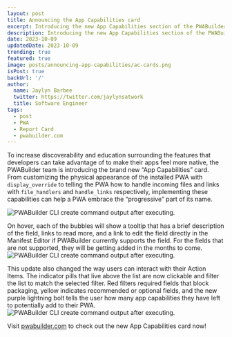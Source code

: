 ```yaml
---
layout: post
title: Announcing the App Capabilities card
excerpt: Introducing the new App Capabilities section of the PWABuilder Report Card page
description: Introducing the new App Capabilities section of the PWABuilder Report Card page
date: 2023-10-09
updatedDate: 2023-10-09
trending: true
featured: true
image: posts/announcing-app-capabilities/ac-cards.png
isPost: true
backUrl: '/'
author:
  name: Jaylyn Barbee
  twitter: https://twitter.com/jaylynsatwork
  title: Software Engineer
tags:
  - post
  - PWA
  - Report Card
  - pwabuilder.com
---
```



To increase discoverability and education surrounding the features that developers can take advantage of to make their apps feel more native, the PWABuilder team is introducing the brand new “App Capabilities” card. From customizing the physical appearance of the installed PWA with `display_override` to telling the PWA how to handle incoming files and links with `file_handlers` and `handle_links` respectively, implementing these capabilities can help a PWA embrace the “progressive” part of its name.

<img src="/posts/announcing-app-capabilities/ac-cards.png" alt="PWABuilder CLI create command output after executing."></img>


On hover, each of the bubbles will show a tooltip that has a brief description of the field, links to read more, and a link to edit the field directly in the Manifest Editor if PWABuilder currently supports the field. For the fields that are not supported, they will be getting added in the months to come. 
<img src="/posts/announcing-app-capabilities/ac-tooltip.png" alt="PWABuilder CLI create command output after executing."></img>

This update also changed the way users can interact with their Action Items. The indicator pills that live above the list are now clickable and filter the list to match the selected filter. Red filters required fields that block packaging, yellow indicates recommended or optional fields, and the new purple lightning bolt tells the user how many app capabilities they have left to potentially add to their PWA. 
<img src="/posts/announcing-app-capabilities/ac-items.png" alt="PWABuilder CLI create command output after executing."></img>



Visit [pwabuilder.com](https://www.pwabuilder.com) to check out the new App Capabilities card now!